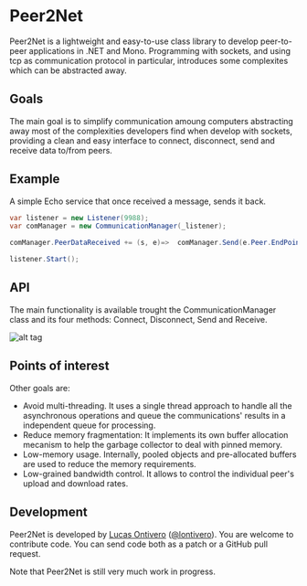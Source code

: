 Peer2Net
======

Peer2Net is a lightweight and easy-to-use class library to develop peer-to-peer applications in .NET and Mono. 
Programming with sockets, and using tcp as communication protocol in particular, introduces some complexites which can be abstracted away.


Goals
-----
The main goal is to simplify communication amoung computers abstracting away most of the complexities developers find when develop with sockets, providing a clean and easy interface to connect, disconnect, send  and receive data to/from peers. 


Example
--------
A simple Echo service that once received a message, sends it back.

```c#
var listener = new Listener(9988);
var comManager = new CommunicationManager(_listener);

comManager.PeerDataReceived += (s, e)=>  comManager.Send(e.Peer.EndPoint, e.Data);

listener.Start();
```

API
------
The main functionality is available trought the CommunicationManager class and its four methods: Connect, Disconnect, Send and Receive.

![alt tag](http://geeks.ms/cfs-file.ashx/__key/CommunityServer.Blogs.Components.WeblogFiles/lontivero/CommunicationManager_5F00_4FE194D4.png)


Points of interest
-------------------

Other goals are:
* Avoid multi-threading. It uses a single thread approach to handle all the asynchronous operations and queue the communications' results in a independent queue for processing.
* Reduce memory fragmentation: It implements its own buffer allocation mecanism to help the garbage collector to 
deal with pinned memory.
* Low-memory usage. Internally, pooled objects and pre-allocated buffers are used to reduce the memory requirements.
* Low-grained bandwidth control. It allows to control the individual peer's upload and download rates.

Development
-----------
Peer2Net is developed by [Lucas Ontivero](http://geeks.ms/blogs/lontivero) ([@lontivero](http://twitter.com/lontivero)). You are welcome to contribute code. You can send code both as a patch or a GitHub pull request.

Note that Peer2Net is still very much work in progress. 

